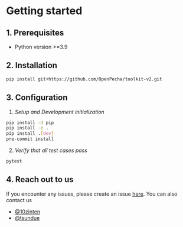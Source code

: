 # Getting started



## 1. Prerequisites

- Python version >=3.9

## 2. Installation
```bash
pip install git+https://github.com/OpenPecha/toolkit-v2.git
```

## 3. Configuration

1. _Setup and Development initialization_
```bash
pip install -U pip
pip install -e .
pip install .[dev]
pre-commit install

```

2. _Verify that all test cases pass_
```bash
pytest
```



## 4. Reach out to us
If you encounter any issues, please create an issue [here](https://github.com/OpenPecha/toolkit-v2/issues/new).
You can also contact us 
- [@10zinten](https://github.com/10zinten)
- [@tsundue](https://github.com/tenzin3)


